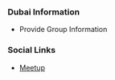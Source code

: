 ### Dubai Information
* Provide Group Information

### Social Links
* [Meetup](https://www.meetup.com/meetup-group-svgchist/)


